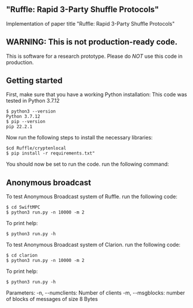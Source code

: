 ## "Ruffle: Rapid 3-Party Shuffle Protocols"
Implementation of paper title "Ruffle: Rapid 3-Party Shuffle Protocols"

## WARNING: This is not production-ready code.

This is software for a research prototype. Please
do *NOT* use this code in production.


## Getting started

First, make sure that you have a working Python installation:
This code was tested in Python 3.7.12

```
$ python3 --version   
Python 3.7.12
$ pip --version
pip 22.2.1
```

Now run the following steps to install the necessary libraries:

```
$cd Ruffle/cryptenlocal
$ pip install -r requirements.txt" 
```
You should now be set to run the code. run the following command:


## Anonymous broadcast
To test Anonymous Broadcast system of Ruffle. run the following code:
```
$ cd SwiftMPC
$ python3 run.py -n 10000 -m 2
```
To print help: 
```
$ python3 run.py -h
```
To test Anonymous Broadcast system of Clarion. run the following code:
```
$ cd clarion
$ python3 run.py -n 10000 -m 2
```
To print help: 
```
$ python3 run.py -h
```

Parameters:
-n, --numclients: Number of clients
-m, --msgblocks: number of blocks of messages of size 8 Bytes